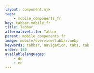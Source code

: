 ```yaml
---
layout: component.njk
tags: 
    - mobile_components_fr
key: tabbar-mobile_fr
title: Tabbar
alternativetitle: Tabbar
parent: mobile_components_fr
image: mobile/overview/tabbar.webp
keywords: tabbar, navigation, tabs, tab
order: 180
availablelanguages: 
    - de
    - en
---
```


